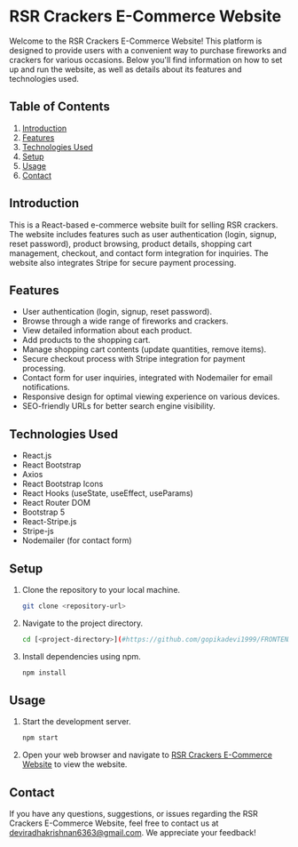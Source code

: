 # RSR Crackers E-Commerce Website

Welcome to the RSR Crackers E-Commerce Website! This platform is designed to provide users with a convenient way to purchase fireworks and crackers for various occasions. Below you'll find information on how to set up and run the website, as well as details about its features and technologies used.

## Table of Contents
1. [Introduction](#introduction)
2. [Features](#features)
3. [Technologies Used](#technologies-used)
4. [Setup](#setup)
5. [Usage](#usage)
6. [Contact](#contact)

## Introduction
This is a React-based e-commerce website built for selling RSR crackers. The website includes features such as user authentication (login, signup, reset password), product browsing, product details, shopping cart management, checkout, and contact form integration for inquiries. The website also integrates Stripe for secure payment processing.

## Features
- User authentication (login, signup, reset password).
- Browse through a wide range of fireworks and crackers.
- View detailed information about each product.
- Add products to the shopping cart.
- Manage shopping cart contents (update quantities, remove items).
- Secure checkout process with Stripe integration for payment processing.
- Contact form for user inquiries, integrated with Nodemailer for email notifications.
- Responsive design for optimal viewing experience on various devices.
- SEO-friendly URLs for better search engine visibility.

## Technologies Used
- React.js
- React Bootstrap
- Axios
- React Bootstrap Icons
- React Hooks (useState, useEffect, useParams)
- React Router DOM
- Bootstrap 5
- React-Stripe.js
- Stripe-js
- Nodemailer (for contact form)

## Setup
1. Clone the repository to your local machine.
    ```bash
    git clone <repository-url>
    ```
2. Navigate to the project directory.
    ```bash
    cd [<project-directory>](#https://github.com/gopikadevi1999/FRONTEND)
    ```
3. Install dependencies using npm.
    ```bash
    npm install
    ```

## Usage
1. Start the development server.
    ```bash
    npm start
    ```
2. Open your web browser and navigate to [RSR Crackers E-Commerce Website](https://rsr-kappa.vercel.app) to view the website.

## Contact
If you have any questions, suggestions, or issues regarding the RSR Crackers E-Commerce Website, feel free to contact us at [deviradhakrishnan6363@gmail.com](mailto:deviradhakrishnan6363@gmail.com). We appreciate your feedback!
